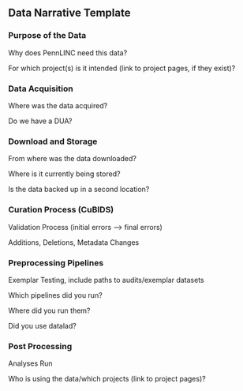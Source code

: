 ## Data Narrative Template 

### Purpose of the Data 

Why does PennLINC need this data?

For which project(s) is it intended (link to project pages, if they exist)? 


### Data Acquisition

Where was the data acquired? 

Do we have a DUA?

### Download and Storage 

From where was the data downloaded?

Where is it currently being stored? 

Is the data backed up in a second location?

### Curation Process (CuBIDS)

Validation Process (initial errors --> final errors)

Additions, Deletions, Metadata Changes

### Preprocessing Pipelines 

Exemplar Testing, include paths to audits/exemplar datasets 

Which pipelines did you run? 

Where did you run them? 

Did you use datalad? 

### Post Processing 

Analyses Run 

Who is using the data/which projects (link to project pages)? 
